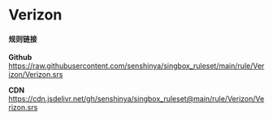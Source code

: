 # Verizon

#### 规则链接

**Github**
https://raw.githubusercontent.com/senshinya/singbox_ruleset/main/rule/Verizon/Verizon.srs

**CDN**
https://cdn.jsdelivr.net/gh/senshinya/singbox_ruleset@main/rule/Verizon/Verizon.srs